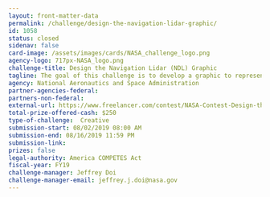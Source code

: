 ```yaml
---
layout: front-matter-data
permalink: /challenge/design-the-navigation-lidar-graphic/
id: 1058
status: closed
sidenav: false
card-image: /assets/images/cards/NASA_challenge_logo.png
agency-logo: 717px-NASA_logo.png
challenge-title: Design the Navigation Lidar (NDL) Graphic
tagline: The goal of this challenge is to develop a graphic to represent a critical landing technology being developed at NASA- navigation Doppler lidar (NDL). NDL is used to determine precise vehicle velocity and position.
agency: National Aeronautics and Space Administration
partner-agencies-federal: 
partners-non-federal: 
external-url: https://www.freelancer.com/contest/NASA-Contest-Design-the-Navigation-Doppler-Lidar-NDL-Graphic-1554944
total-prize-offered-cash: $250
type-of-challenge:  Creative
submission-start: 08/02/2019 08:00 AM
submission-end: 08/16/2019 11:59 PM
submission-link: 
prizes: false
legal-authority: America COMPETES Act
fiscal-year: FY19
challenge-manager: Jeffrey Doi
challenge-manager-email: jeffrey.j.doi@nasa.gov
---
```

